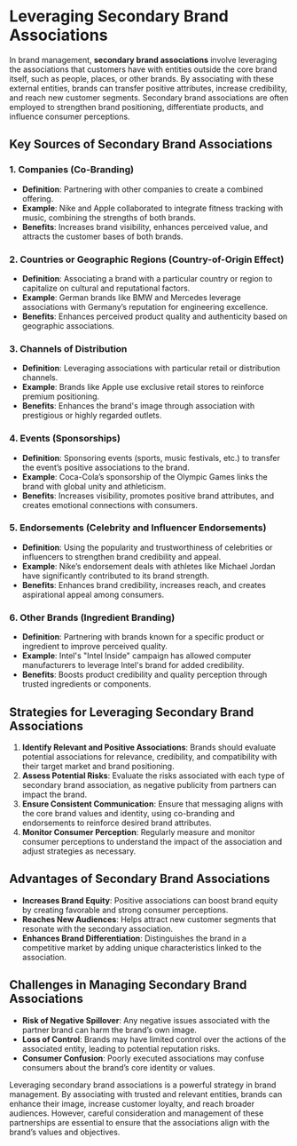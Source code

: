 #  Leveraging Secondary Brand Associations


In brand management, **secondary brand associations** involve leveraging the associations that customers have with entities outside the core brand itself, such as people, places, or other brands. By associating with these external entities, brands can transfer positive attributes, increase credibility, and reach new customer segments. Secondary brand associations are often employed to strengthen brand positioning, differentiate products, and influence consumer perceptions.

## Key Sources of Secondary Brand Associations

### 1. **Companies (Co-Branding)**
   - **Definition**: Partnering with other companies to create a combined offering.
   - **Example**: Nike and Apple collaborated to integrate fitness tracking with music, combining the strengths of both brands.
   - **Benefits**: Increases brand visibility, enhances perceived value, and attracts the customer bases of both brands.

### 2. **Countries or Geographic Regions (Country-of-Origin Effect)**
   - **Definition**: Associating a brand with a particular country or region to capitalize on cultural and reputational factors.
   - **Example**: German brands like BMW and Mercedes leverage associations with Germany’s reputation for engineering excellence.
   - **Benefits**: Enhances perceived product quality and authenticity based on geographic associations.

### 3. **Channels of Distribution**
   - **Definition**: Leveraging associations with particular retail or distribution channels.
   - **Example**: Brands like Apple use exclusive retail stores to reinforce premium positioning.
   - **Benefits**: Enhances the brand's image through association with prestigious or highly regarded outlets.

### 4. **Events (Sponsorships)**
   - **Definition**: Sponsoring events (sports, music festivals, etc.) to transfer the event’s positive associations to the brand.
   - **Example**: Coca-Cola’s sponsorship of the Olympic Games links the brand with global unity and athleticism.
   - **Benefits**: Increases visibility, promotes positive brand attributes, and creates emotional connections with consumers.

### 5. **Endorsements (Celebrity and Influencer Endorsements)**
   - **Definition**: Using the popularity and trustworthiness of celebrities or influencers to strengthen brand credibility and appeal.
   - **Example**: Nike’s endorsement deals with athletes like Michael Jordan have significantly contributed to its brand strength.
   - **Benefits**: Enhances brand credibility, increases reach, and creates aspirational appeal among consumers.

### 6. **Other Brands (Ingredient Branding)**
   - **Definition**: Partnering with brands known for a specific product or ingredient to improve perceived quality.
   - **Example**: Intel's "Intel Inside" campaign has allowed computer manufacturers to leverage Intel's brand for added credibility.
   - **Benefits**: Boosts product credibility and quality perception through trusted ingredients or components.

## Strategies for Leveraging Secondary Brand Associations

1. **Identify Relevant and Positive Associations**: Brands should evaluate potential associations for relevance, credibility, and compatibility with their target market and brand positioning.
2. **Assess Potential Risks**: Evaluate the risks associated with each type of secondary brand association, as negative publicity from partners can impact the brand.
3. **Ensure Consistent Communication**: Ensure that messaging aligns with the core brand values and identity, using co-branding and endorsements to reinforce desired brand attributes.
4. **Monitor Consumer Perception**: Regularly measure and monitor consumer perceptions to understand the impact of the association and adjust strategies as necessary.

## Advantages of Secondary Brand Associations

- **Increases Brand Equity**: Positive associations can boost brand equity by creating favorable and strong consumer perceptions.
- **Reaches New Audiences**: Helps attract new customer segments that resonate with the secondary association.
- **Enhances Brand Differentiation**: Distinguishes the brand in a competitive market by adding unique characteristics linked to the association.

## Challenges in Managing Secondary Brand Associations

- **Risk of Negative Spillover**: Any negative issues associated with the partner brand can harm the brand’s own image.
- **Loss of Control**: Brands may have limited control over the actions of the associated entity, leading to potential reputation risks.
- **Consumer Confusion**: Poorly executed associations may confuse consumers about the brand’s core identity or values.


Leveraging secondary brand associations is a powerful strategy in brand management. By associating with trusted and relevant entities, brands can enhance their image, increase customer loyalty, and reach broader audiences. However, careful consideration and management of these partnerships are essential to ensure that the associations align with the brand’s values and objectives.

